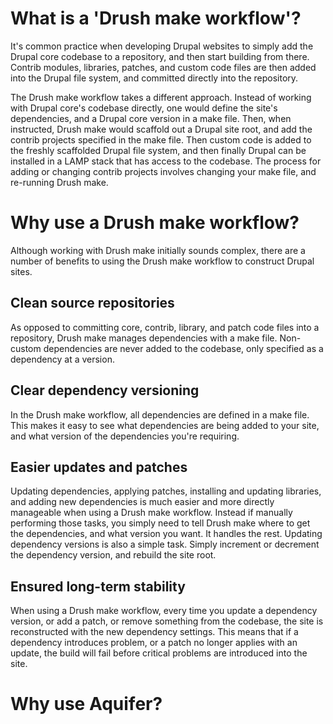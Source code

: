 # What is a 'Drush make workflow'?
It's common practice when developing Drupal websites to simply add the Drupal core codebase to a repository, and then start building from there. Contrib modules, libraries, patches, and custom code files are then added into the Drupal file system, and committed directly into the repository.

The Drush make workflow takes a different approach. Instead of working with Drupal core's codebase directly, one would define the site's dependencies, and a Drupal core version in a make file. Then, when instructed, Drush make would scaffold out a Drupal site root, and add the contrib projects specified in the make file.  Then custom code is added to the freshly scaffolded Drupal file system, and then finally Drupal can be installed in a LAMP stack that has access to the codebase. The process for adding or changing contrib projects involves changing your make file, and re-running Drush make.

# Why use a Drush make workflow?
Although working with Drush make initially sounds complex, there are a number of benefits to using the Drush make workflow to construct Drupal sites.

## Clean source repositories
As opposed to committing core, contrib, library, and patch code files into a repository, Drush make manages dependencies with a make file. Non-custom dependencies are never added to the codebase, only specified as a dependency at a version.

## Clear dependency versioning
In the Drush make workflow, all dependencies are defined in a make file. This makes it easy to see what dependencies are being added to your site, and what version of the dependencies you're requiring.

## Easier updates and patches
Updating dependencies, applying patches, installing and updating libraries, and adding new dependencies is much easier and more directly manageable when using a Drush make workflow. Instead if manually performing those tasks, you simply need to tell Drush make where to get the dependencies, and what version you want. It handles the rest. Updating dependency versions is also a simple task. Simply increment or decrement the dependency version, and rebuild the site root.

## Ensured long-term stability
When using a Drush make workflow, every time you update a dependency version, or add a patch, or remove something from the codebase, the site is reconstructed with the new dependency settings. This means that if a dependency introduces problem, or a patch no longer applies with an update, the build will fail before critical problems are introduced into the site.

# Why use Aquifer?
